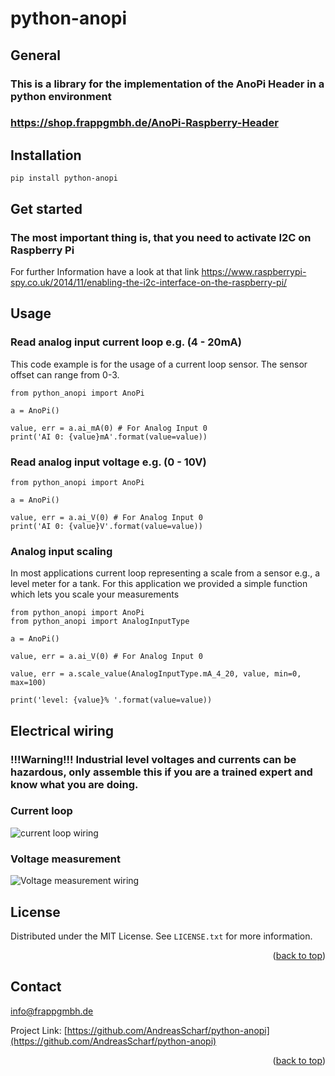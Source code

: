
# python-anopi
## General
### This is a library for the implementation of the AnoPi Header in a python environment
### https://shop.frappgmbh.de/AnoPi-Raspberry-Header
## Installation
```
pip install python-anopi
```
## Get started
### The most important thing is, that you need to activate I2C on Raspberry Pi
For further Information have a look at that link
https://www.raspberrypi-spy.co.uk/2014/11/enabling-the-i2c-interface-on-the-raspberry-pi/

## Usage
### Read analog input current loop e.g. (4 - 20mA)
This code example is for the usage of a current loop sensor. The sensor offset can range from 0-3.
```
from python_anopi import AnoPi

a = AnoPi()

value, err = a.ai_mA(0) # For Analog Input 0
print('AI 0: {value}mA'.format(value=value))

```
### Read analog input voltage e.g. (0 - 10V)
```
from python_anopi import AnoPi

a = AnoPi()

value, err = a.ai_V(0) # For Analog Input 0
print('AI 0: {value}V'.format(value=value))

```
### Analog input scaling
In most applications current loop representing a scale from a sensor e.g., a level meter for a tank.
For this application we provided a simple function which lets you scale your measurements

```
from python_anopi import AnoPi
from python_anopi import AnalogInputType 

a = AnoPi()

value, err = a.ai_V(0) # For Analog Input 0

value, err = a.scale_value(AnalogInputType.mA_4_20, value, min=0, max=100)

print('level: {value}% '.format(value=value))
```
## Electrical wiring
### !!!Warning!!! Industrial level voltages and currents can be hazardous, only assemble this if you are a trained expert and know what you are doing.

### Current loop
![current loop wiring](/examples/wiring/Anschluss_Stromschleife.PNG)

### Voltage measurement 

![Voltage measurement  wiring](/examples/wiring/Anschluss_Spannungspegel.PNG)

## License

Distributed under the MIT License. See `LICENSE.txt` for more information.

<p align="right">(<a href="#top">back to top</a>)</p>

## Contact

info@frappgmbh.de

Project Link: [https://github.com/AndreasScharf/python-anopi](https://github.com/AndreasScharf/python-anopi)

<p align="right">(<a href="#top">back to top</a>)</p>

